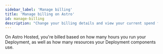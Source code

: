 ```yaml
---
sidebar_label: 'Manage billing'
title: 'Manage billing on Astro'
id: manage-billing
description: "Change your billing details and view your current spend from the Cloud UI."
---
```


On Astro Hosted, you're billed based on how many hours you run your Deployment, as well as how many resources your Deployment components use.